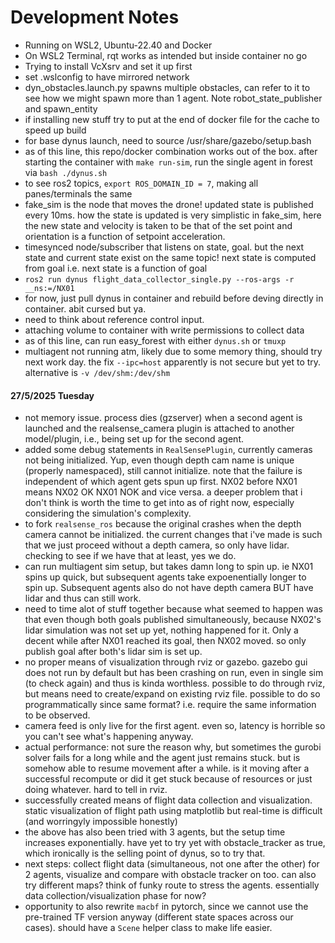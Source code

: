 # Development Notes
- Running on WSL2, Ubuntu-22.40 and Docker
- On WSL2 Terminal, rqt works as intended but inside container no go
- Trying to install VcXsrv and set it up first
- set .wslconfig to have mirrored network
- dyn_obstacles.launch.py spawns multiple obstacles, can refer to it to see how we might spawn more than 1 agent. Note robot_state_publisher and spawn_entity
- if installing new stuff try to put at the end of docker file for the cache to speed up build
- for base dynus launch, need to source /usr/share/gazebo/setup.bash
- as of this line, this repo/docker combination works out of the box. after starting the container with `make run-sim`, run the single agent in forest via `bash ./dynus.sh`
- to see ros2 topics, `export ROS_DOMAIN_ID = 7`, making all panes/terminals the same
- fake_sim is the node that moves the drone! updated state is published every 10ms. how the state is updated is very simplistic in fake_sim, here the new state and velocity is taken to be that of the set point and orientation is a function of setpoint acceleration.
- timesynced node/subscriber that listens on state, goal. but the next state and current state exist on the same topic! next state is computed from goal i.e. next state is a function of goal
- `ros2 run dynus flight_data_collector_single.py --ros-args -r __ns:=/NX01`
- for now, just pull dynus in container and rebuild before deving directly in container. abit cursed but ya.
- need to think about reference control input. 
- attaching volume to container with write permissions to collect data
- as of this line, can run easy_forest with either `dynus.sh` or `tmuxp`
- multiagent not running atm, likely due to some memory thing, should try next work day. the fix `--ipc=host` apparently is not secure but yet to try. alternative is `-v /dev/shm:/dev/shm`

#### 27/5/2025 Tuesday
- not memory issue. process dies (gzserver) when a second agent is launched and the realsense_camera plugin is attached to another model/plugin, i.e., being set up for the second agent.
- added some debug statements in `RealSensePlugin`, currently cameras not being initialized. Yup, even though depth cam name is unique (properly namespaced), still cannot initialize. note that the failure is independent of which agent gets spun up first. NX02 before NX01 means NX02 OK NX01 NOK and vice versa. a deeper problem that i don't think is worth the time to get into as of right now, especially considering the simulation's complexity.
- to fork `realsense_ros` because the original crashes when the depth camera cannot be initialized. the current changes that i've made is such that we just proceed without a depth camera, so only have lidar. checking to see if we have that at least, yes we do.
- can run multiagent sim setup, but takes damn long to spin up. ie NX01 spins up quick, but subsequent agents take expoenentially longer to spin up. Subsequent agents also do not have depth camera BUT have lidar and thus can still work. 
- need to time alot of stuff together because what seemed to happen was that even though both goals published simultaneously, because NX02's lidar simulation was not set up yet, nothing happened for it. Only a decent while after NX01 reached its goal, then NX02 moved. so only publish goal after both's lidar sim is set up.
- no proper means of visualization through rviz or gazebo. gazebo gui does not run by default but has been crashing on run, even in single sim (to check again) and thus is kinda worthless. possible to do through rviz, but means need to create/expand on existing rviz file. possible to do so programmatically since same format? i.e. require the same information to be observed.
- camera feed is only live for the first agent. even so, latency is horrible so you can't see what's happening anyway. 
- actual performance: not sure the reason why, but sometimes the gurobi solver fails for a long while and the agent just remains stuck. but is somehow able to resume movement after a while. is it moving after a successful recompute or did it get stuck because of resources or just doing whatever. hard to tell in rviz. 
- successfully created means of flight data collection and visualization. static visualization of flight path using matplotlib but real-time is difficult (and worringyly impossible honestly)
- the above has also been tried with 3 agents, but the setup time increases exponentially. have yet to try yet with obstacle_tracker as true, which ironically is the selling point of dynus, so to try that.
- next steps: collect flight data (simultaneous, not one after the other) for 2 agents, visualize and compare with obstacle tracker on too. can also try different maps? think of funky route to stress the agents. essentially data collection/visualization phase for now? 
- opportunity to also rewrite `macbf` in pytorch, since we cannot use the pre-trained TF version anyway (different state spaces across our cases). should have a `Scene` helper class to make life easier. 
